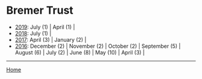 # Bremer Trust

  * [2019](./bremer-trust-2019.md): 
      July (1) | 
      April (1) | 
  * [2018](./bremer-trust-2018.md): 
      July (1) | 
  * [2017](./bremer-trust-2017.md): 
      April (3) | 
      January (2) | 
  * [2016](./bremer-trust-2016.md): 
      December (2) | 
      November (2) | 
      October (2) | 
      September (5) | 
      August (6) | 
      July (2) | 
      June (8) | 
      May (10) | 
      April (3) | 

----

[Home](../)
